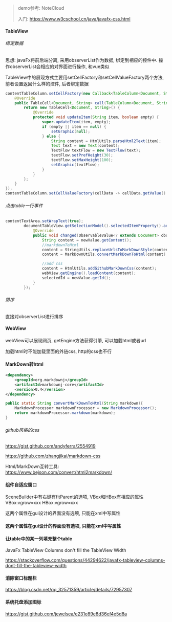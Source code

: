 > demo参考: NoteCloud
>
> 入门: https://www.w3cschool.cn/java/javafx-css.html

#### TableView

###### 绑定数据

思想: javaFx将前后端分离, 采用observerList作为数据, 绑定到相应的控件中. 操作observerList会相应的对界面进行操作, 和vue类似

TableView中的展现方式主要用setCellFactory和setCellValueFactory两个方法, 前者设置返回什么样的控件, 后者绑定数据

```java
contentTableColumn.setCellFactory(new Callback<TableColumn<Document, String>, TableCell<Document, String>>() {
    @Override
    public TableCell<Document, String> call(TableColumn<Document, String> param) {
        return new TableCell<Document, String>() {
            @Override
            protected void updateItem(String item, boolean empty) {
                super.updateItem(item, empty);
                if (empty || item == null) {
                    setGraphic(null);
                } else {
                    String content = HtmlUtils.parseHtml2Text(item);
                    Text text = new Text(content);
                    TextFlow textFlow = new TextFlow(text);
                    textFlow.setPrefHeight(30);
                    textFlow.setMaxHeight(100);
                    setGraphic(textFlow);
                }
            }
        };
    }
});
contentTableColumn.setCellValueFactory(cellData -> cellData.getValue().contentProperty());
```

###### 点击table一行事件

```java
contentTextArea.setWrapText(true);
        documentTableView.getSelectionModel().selectedItemProperty().addListener(new ChangeListener<Document>() {
            @Override
            public void changed(ObservableValue<? extends Document> observable, Document oldValue, Document newValue) {
                String content = newValue.getContent();
                //markdownToHtml
                content = StringUtils.replaceUrlsToMarkDownStyle(content);
                content = MarkDownUtils.convertMarkDownToHtml(content);

                //add css
                content = HtmlUtils.addGithubMarkDownCss(content);
                webView.getEngine().loadContent(content);
                selectedId = newValue.getId();
            }
        });
```

###### 排序

直接对observerList进行排序

#### WebView

webView可以展现网页, getEngine方法获得引擎, 可以加载html或者url

加载html时不能加载里面的外链css, http的css也不行

#### MarkDown转html

```xml
<dependency>
    <groupId>org.markdownj</groupId>
    <artifactId>markdownj-core</artifactId>
    <version>0.4</version>
</dependency>
```

```java
public static String convertMarkDownToHtml(String markdown){
    MarkdownProcessor markdownProcessor = new MarkdownProcessor();
    return markdownProcessor.markdown(markdown);
}
```

###### github风格的css

https://gist.github.com/andyferra/2554919

https://github.com/zhangjikai/markdown-css

Html/MarkDown互转工具: https://www.bejson.com/convert/html2markdown/

#### 组件自适应窗口

SceneBuilder中有右键有fitParent的选项, VBox和HBox有相应的属性 VBox:vgrow=xxx HBox:vgrow=xxx

这两个属性在gui设计的界面没有选项, 只能在xml中写属性

#### 这两个属性在gui设计的界面没有选项, 只能在xml中写属性

#### 让table中的某一列填充整个table

JavaFx TableView Columns don't fill the TableView Width

https://stackoverflow.com/questions/44294622/javafx-tableview-columns-dont-fill-the-tableview-width

#### 消除窗口标题栏
https://blog.csdn.net/qq_32571359/article/details/72957307

#### 系统托盘添加图标
https://gist.github.com/jewelsea/e231e89e8d36ef4e5d8a
